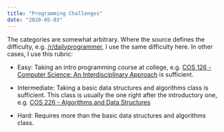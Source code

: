 ```yaml
---
title: "Programming Challenges"
date: "2020-05-03"
---
```


The categories are somewhat arbitrary. Where the source defines the difficulty, e.g. [/r/dailyprogrammer](https://old.reddit.com/r/dailyprogrammer), I use the same difficulty here. In other cases, I use this rubric:

* Easy: Taking an intro programming course at college, e.g. [COS 126 - Computer Science: An Interdisciplinary Approach](https://www.cs.princeton.edu/courses/archive/fall19/cos126/) is sufficient.

* Intermediate: Taking a basic data structures and algorithms class is sufficient. This class is usually the one right after the introductory one, e.g. [COS 226 - Algorithms and Data Structures](https://www.cs.princeton.edu/courses/archive/fall19/cos226/)

* Hard: Requires more than the basic data structures and algorithms class.
